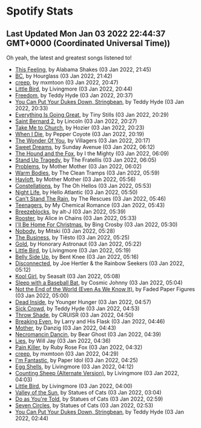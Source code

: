 
# Spotify Stats
## Last Updated Mon Jan 03 2022 22:44:37 GMT+0000 (Coordinated Universal Time))

Oh yeah, the latest and greatest songs listened to!

- [This Feeling](https://www.last.fm/music/Alabama+Shakes/_/This+Feeling), by Alabama Shakes (03 Jan 2022, 21:45)
- [BC](https://www.last.fm/music/Hourglass/_/BC), by Hourglass (03 Jan 2022, 21:42)
- [creep](https://www.last.fm/music/mxmtoon/_/creep), by mxmtoon (03 Jan 2022, 20:47)
- [Little Bird](https://www.last.fm/music/Livingmore/_/Little+Bird), by Livingmore (03 Jan 2022, 20:44)
- [Freedom](https://www.last.fm/music/Teddy+Hyde/_/Freedom), by Teddy Hyde (03 Jan 2022, 20:37)
- [You Can Put Your Dukes Down, Stringbean](https://www.last.fm/music/Teddy+Hyde/_/You+Can+Put+Your+Dukes+Down,+Stringbean), by Teddy Hyde (03 Jan 2022, 20:33)
- [Everything Is Going Great](https://www.last.fm/music/Tiny+Stills/_/Everything+Is+Going+Great), by Tiny Stills (03 Jan 2022, 20:29)
- [Saint Bernard 2](https://www.last.fm/music/Lincoln/_/Saint+Bernard+2), by Lincoln (03 Jan 2022, 20:27)
- [Take Me to Church](https://www.last.fm/music/Hozier/_/Take+Me+to+Church), by Hozier (03 Jan 2022, 20:23)
- [When I Die](https://www.last.fm/music/Pepper+Coyote/_/When+I+Die), by Pepper Coyote (03 Jan 2022, 20:19)
- [The Wonder Of You](https://www.last.fm/music/Villagers/_/The+Wonder+Of+You), by Villagers (03 Jan 2022, 20:17)
- [Sweet Dreams](https://www.last.fm/music/Sunday+Avenue/_/Sweet+Dreams), by Sunday Avenue (03 Jan 2022, 06:12)
- [The Hound and the Fox](https://www.last.fm/music/I+the+Mighty/_/The+Hound+and+the+Fox), by I the Mighty (03 Jan 2022, 06:09)
- [Stand Up Tragedy](https://www.last.fm/music/The+Fratellis/_/Stand+Up+Tragedy), by The Fratellis (03 Jan 2022, 06:05)
- [Problems](https://www.last.fm/music/Mother+Mother/_/Problems), by Mother Mother (03 Jan 2022, 06:02)
- [Warm Bodies](https://www.last.fm/music/The+Clean+Tramps/_/Warm+Bodies), by The Clean Tramps (03 Jan 2022, 05:59)
- [Hayloft](https://www.last.fm/music/Mother+Mother/_/Hayloft), by Mother Mother (03 Jan 2022, 05:56)
- [Constellations](https://www.last.fm/music/The+Oh+Hellos/_/Constellations), by The Oh Hellos (03 Jan 2022, 05:53)
- [Night Life](https://www.last.fm/music/Hello+Atlantic/_/Night+Life), by Hello Atlantic (03 Jan 2022, 05:50)
- [Can't Stand The Rain](https://www.last.fm/music/The+Rescues/_/Can%27t+Stand+The+Rain), by The Rescues (03 Jan 2022, 05:46)
- [Teenagers](https://www.last.fm/music/My+Chemical+Romance/_/Teenagers), by My Chemical Romance (03 Jan 2022, 05:43)
- [Breezeblocks](https://www.last.fm/music/alt-J/_/Breezeblocks), by alt-J (03 Jan 2022, 05:39)
- [Rooster](https://www.last.fm/music/Alice+in+Chains/_/Rooster), by Alice in Chains (03 Jan 2022, 05:33)
- [I'll Be Home For Christmas](https://www.last.fm/music/Bing+Crosby/_/I%27ll+Be+Home+For+Christmas), by Bing Crosby (03 Jan 2022, 05:30)
- [Nobody](https://www.last.fm/music/Mitski/_/Nobody), by Mitski (03 Jan 2022, 05:28)
- [The Business](https://www.last.fm/music/Ti%C3%ABsto/_/The+Business), by Tiësto (03 Jan 2022, 05:25)
- [Gold](https://www.last.fm/music/Honorary+Astronaut/_/Gold), by Honorary Astronaut (03 Jan 2022, 05:22)
- [Little Bird](https://www.last.fm/music/Livingmore/_/Little+Bird), by Livingmore (03 Jan 2022, 05:19)
- [Belly Side Up](https://www.last.fm/music/Bent+Knee/_/Belly+Side+Up), by Bent Knee (03 Jan 2022, 05:16)
- [Disconnected](https://www.last.fm/music/Joe+Hertler+&+the+Rainbow+Seekers/_/Disconnected), by Joe Hertler & the Rainbow Seekers (03 Jan 2022, 05:12)
- [Kool Girl](https://www.last.fm/music/Seasalt/_/Kool+Girl), by Seasalt (03 Jan 2022, 05:08)
- [Sleep with a Baseball Bat](https://www.last.fm/music/Cosmic+Johnny/_/Sleep+with+a+Baseball+Bat), by Cosmic Johnny (03 Jan 2022, 05:04)
- [Not the End of the World (Even As We Know It)](https://www.last.fm/music/Faded+Paper+Figures/_/Not+the+End+of+the+World+(Even+As+We+Know+It)), by Faded Paper Figures (03 Jan 2022, 05:00)
- [Dead Inside](https://www.last.fm/music/Younger+Hunger/_/Dead+Inside), by Younger Hunger (03 Jan 2022, 04:57)
- [Sick Crowd](https://www.last.fm/music/Teddy+Hyde/_/Sick+Crowd), by Teddy Hyde (03 Jan 2022, 04:53)
- [Throw Shade](https://www.last.fm/music/CRUISR/_/Throw+Shade), by CRUISR (03 Jan 2022, 04:50)
- [Breaking Even](https://www.last.fm/music/Larry+and+His+Flask/_/Breaking+Even), by Larry and His Flask (03 Jan 2022, 04:46)
- [Mother](https://www.last.fm/music/Danzig/_/Mother), by Danzig (03 Jan 2022, 04:43)
- [Necromancin Dancin](https://www.last.fm/music/Bear+Ghost/_/Necromancin+Dancin), by Bear Ghost (03 Jan 2022, 04:39)
- [Lies](https://www.last.fm/music/Will+Jay/_/Lies), by Will Jay (03 Jan 2022, 04:36)
- [Pain Killer](https://www.last.fm/music/Ruby+Rose+Fox/_/Pain+Killer), by Ruby Rose Fox (03 Jan 2022, 04:32)
- [creep](https://www.last.fm/music/mxmtoon/_/creep), by mxmtoon (03 Jan 2022, 04:29)
- [I'm Fantastic](https://www.last.fm/music/Paper+Idol/_/I%27m+Fantastic), by Paper Idol (03 Jan 2022, 04:25)
- [Egg Shells](https://www.last.fm/music/Livingmore/_/Egg+Shells), by Livingmore (03 Jan 2022, 04:12)
- [Counting Sheep (Alternate Version)](https://www.last.fm/music/Livingmore/_/Counting+Sheep+(Alternate+Version)), by Livingmore (03 Jan 2022, 04:03)
- [Little Bird](https://www.last.fm/music/Livingmore/_/Little+Bird), by Livingmore (03 Jan 2022, 04:00)
- [Valley of the Sun](https://www.last.fm/music/Statues+of+Cats/_/Valley+of+the+Sun), by Statues of Cats (03 Jan 2022, 03:04)
- [Do as You're Told](https://www.last.fm/music/Statues+of+Cats/_/Do+as+You%27re+Told), by Statues of Cats (03 Jan 2022, 02:59)
- [Seven Circles](https://www.last.fm/music/Statues+of+Cats/_/Seven+Circles), by Statues of Cats (03 Jan 2022, 02:53)
- [You Can Put Your Dukes Down, Stringbean](https://www.last.fm/music/Teddy+Hyde/_/You+Can+Put+Your+Dukes+Down,+Stringbean), by Teddy Hyde (03 Jan 2022, 02:44)
